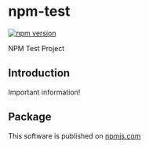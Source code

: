 # npm-test

[![npm version](https://img.shields.io/npm/v/@fulfillmenttools/npm-test.svg?style=flat)](https://www.npmjs.com/package/@fulfillmenttools/npm-test) 

NPM Test Project

## Introduction

Important information!

## Package

This software is published on [npmjs.com](https://www.npmjs.com/package/@fulfillmenttools/npm-test)
